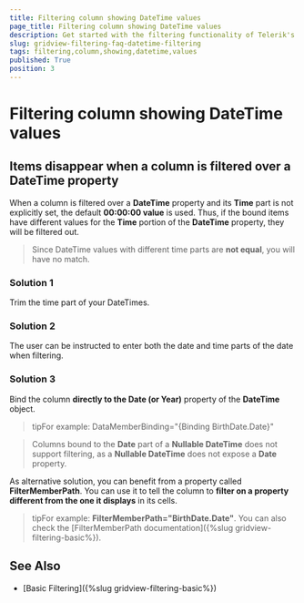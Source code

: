 ```yaml
---
title: Filtering column showing DateTime values
page_title: Filtering column showing DateTime values
description: Get started with the filtering functionality of Telerik's {{ site.framework_name }} DataGrid and learn how to avoid filtering out items with DateTime values with different time parts.
slug: gridview-filtering-faq-datetime-filtering
tags: filtering,column,showing,datetime,values
published: True
position: 3
---
```


# Filtering column showing DateTime values

## Items disappear when a column is filtered over a DateTime property

When a column is filtered over a __DateTime__ property and its __Time__ part is not explicitly set, the default __00:00:00 value__ is used. Thus, if the bound items have different values for the __Time__ portion of the __DateTime__ property, they will be filtered out.
 
>Since DateTime values with different time parts are __not equal__, you will have no match.

### Solution 1

Trim the time part of your DateTimes. 

### Solution 2

The user can be instructed to enter both the date and time parts of the date when filtering.

### Solution 3
        
Bind the column __directly to the Date (or Year)__ property of the __DateTime__ object.         

>tipFor example: DataMemberBinding="{Binding BirthDate.Date}"

>Columns bound to the __Date__ part of a __Nullable DateTime__ does not support filtering, as a __Nullable DateTime__ does not expose a __Date__ property.

As alternative solution, you can benefit from a property called __FilterMemberPath__. You can use it to tell the column to __filter on a property different from the one it displays__ in its cells.      
        

>tipFor example: **FilterMemberPath="BirthDate.Date"**. You can also check the [FilterMemberPath documentation]({%slug gridview-filtering-basic%}).
          

## See Also

 * [Basic Filtering]({%slug gridview-filtering-basic%})
